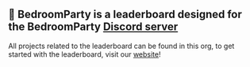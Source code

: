 ## 👋 BedroomParty is a leaderboard designed for the BedroomParty [Discord server](https://discord.gg/bjhh3HmKUq)
All projects related to the leaderboard can be found in this org, to get started with the leaderboard, visit our [website](https://thebedroom.party)!
